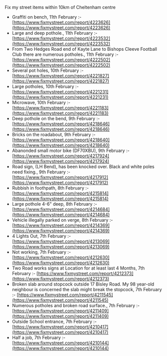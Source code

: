 Fix my street items within 10km of Cheltenham centre

<!-- fix_marker starts -->

- Graffiti on bench, 11th February :- [https://www.fixmystreet.com/report/4223626](https://www.fixmystreet.com/report/4223626)
- Large and deep pothole., 11th February :- [https://www.fixmystreet.com/report/4223532](https://www.fixmystreet.com/report/4223532)
- From Two Hedges Road end of Kayte Lane to Bishops Cleeve Football Club there are numerous potholes., 11th February :- [https://www.fixmystreet.com/report/4222502](https://www.fixmystreet.com/report/4222502)
- Several pot holes, 10th February :- [https://www.fixmystreet.com/report/4221827](https://www.fixmystreet.com/report/4221827)
- Large potholes, 10th February :- [https://www.fixmystreet.com/report/4221231](https://www.fixmystreet.com/report/4221231)
- Microwave, 10th February :- [https://www.fixmystreet.com/report/4221183](https://www.fixmystreet.com/report/4221183)
- Deep pothole on the bend, 9th February :- [https://www.fixmystreet.com/report/4218646](https://www.fixmystreet.com/report/4218646)
- Bricks on the roadabout, 9th February :- [https://www.fixmystreet.com/report/4218640](https://www.fixmystreet.com/report/4218640)
- Abanonded small motor bike (DF70XBU), 9th February :- [https://www.fixmystreet.com/report/4217924](https://www.fixmystreet.com/report/4217924)
- Road sign, (LH Bend), has been knocked over. Black and white poles need fixing., 9th February :- [https://www.fixmystreet.com/report/4217912](https://www.fixmystreet.com/report/4217912)
- Rubbish in foothpath, 8th February :- [https://www.fixmystreet.com/report/4215814](https://www.fixmystreet.com/report/4215814)
- Large pothole 4-6" deep, 8th February :- [https://www.fixmystreet.com/report/4214684](https://www.fixmystreet.com/report/4214684)
- Vehicle illegally parked on verge, 8th February :- [https://www.fixmystreet.com/report/4214369](https://www.fixmystreet.com/report/4214369)
- 4 Lights Out, 7th February :- [https://www.fixmystreet.com/report/4213069](https://www.fixmystreet.com/report/4213069)
- Not working, 7th February :- [https://www.fixmystreet.com/report/4212630](https://www.fixmystreet.com/report/4212630)
- Two Road works signs at Location for at least last 4 Months, 7th February :- [https://www.fixmystreet.com/report/4212373](https://www.fixmystreet.com/report/4212373)
- Broken slab around stopcock outside 17 Bisley Road. My 98 year-old neighbour is concerned the slab might break the stopcock, 7th February :- [https://www.fixmystreet.com/report/4211545](https://www.fixmystreet.com/report/4211545)
- Numerous potholes and broken road surface., 7th February :- [https://www.fixmystreet.com/report/4211409](https://www.fixmystreet.com/report/4211409)
- Outside School entrance, 7th February :- [https://www.fixmystreet.com/report/4210417](https://www.fixmystreet.com/report/4210417)
- Half a job, 7th February :- [https://www.fixmystreet.com/report/4210144](https://www.fixmystreet.com/report/4210144)

<!-- fix_marker ends -->